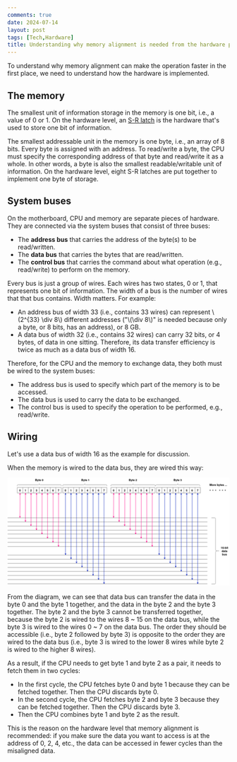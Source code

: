 ```yaml
---
comments: true
date: 2024-07-14
layout: post
tags: [Tech,Hardware]
title: Understanding why memory alignment is needed from the hardware perspective
---
```


To understand why memory alignment can make the operation faster in the first place, we need to understand how the hardware is implemented.

## The memory

The smallest unit of information storage in the memory is one bit, i.e., a value of 0 or 1. On the hardware level, an [S-R latch](https://en.wikibooks.org/wiki/Digital_Circuits/Latches) is the hardware that's used to store one bit of information.

The smallest addressable unit in the memory is one byte, i.e., an array of 8 bits. Every byte is assigned with an address. To read/write a byte, the CPU must specify the corresponding address of that byte and read/write it as a whole. In other words, a byte is also the smallest readable/writable unit of information. On the hardware level, eight S-R latches are put together to implement one byte of storage.

## System buses

On the motherboard, CPU and memory are separate pieces of hardware. They are connected via the system buses that consist of three buses:
- The **address bus** that carries the address of the byte(s) to be read/written.
- The **data bus** that carries the bytes that are read/written.
- The **control bus** that carries the command about what operation (e.g., read/write) to perform on the memory.

Every bus is just a group of wires. Each wires has two states, 0 or 1, that represents one bit of information. The width of a bus is the number of wires that that bus contains. Width matters. For example:
- An address bus of width 33 (i.e., contains 33 wires) can represent \\(2^{33} \div 8\\) different addresses ("\\(\div 8\\)" is needed because only a byte, or 8 bits, has an address), or 8 GB.
- A data bus of width 32 (i.e., contains 32 wires) can carry 32 bits, or 4 bytes, of data in one sitting. Therefore, its data transfer efficiency is twice as much as a data bus of width 16.

Therefore, for the CPU and the memory to exchange data, they both must be wired to the system buses:
- The address bus is used to specify which part of the memory is to be accessed.
- The data bus is used to carry the data to be exchanged.
- The control bus is used to specify the operation to be performed, e.g., read/write.

## Wiring

Let's use a data bus of width 16 as the example for discussion.

When the memory is wired to the data bus, they are wired this way:

<img alt="Wiring between memory and data bus" src="https://raw.githubusercontent.com/yaobinwen/yaobinwen.github.io/master/images/2024/07-14/memory-data-bus-wiring.png" />

From the diagram, we can see that data bus can transfer the data in the byte 0 and the byte 1 together, and the data in the byte 2 and the byte 3 together. The byte 2 and the byte 3 cannot be transferred together, because the byte 2 is wired to the wires 8 ~ 15 on the data bus, while the byte 3 is wired to the wires 0 ~ 7 on the data bus. The order they should be accessible (i.e., byte 2 followed by byte 3) is opposite to the order they are wired to the data bus (i.e., byte 3 is wired to the lower 8 wires while byte 2 is wired to the higher 8 wires).

As a result, if the CPU needs to get byte 1 and byte 2 as a pair, it needs to fetch them in two cycles:
- In the first cycle, the CPU fetches byte 0 and byte 1 because they can be fetched together. Then the CPU discards byte 0.
- In the second cycle, the CPU fetches byte 2 and byte 3 because they can be fetched together. Then the CPU discards byte 3.
- Then the CPU combines byte 1 and byte 2 as the result.

This is the reason on the hardware level that memory alignment is recommended: if you make sure the data you want to access is at the address of 0, 2, 4, etc., the data can be accessed in fewer cycles than the misaligned data.

